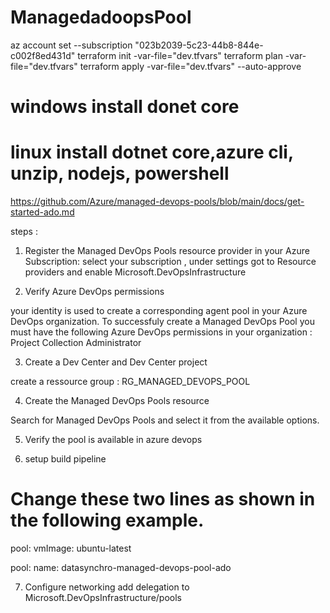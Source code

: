 # ManagedadoopsPool

az account set --subscription "023b2039-5c23-44b8-844e-c002f8ed431d"
terraform init -var-file="dev.tfvars" 
terraform plan -var-file="dev.tfvars" 
terraform apply -var-file="dev.tfvars"  --auto-approve


# windows install donet core
# linux install dotnet core,azure cli, unzip, nodejs, powershell


https://github.com/Azure/managed-devops-pools/blob/main/docs/get-started-ado.md

steps :
1. Register the Managed DevOps Pools resource provider in your Azure Subscription:
select your subscription , under settings got to  Resource providers  and enable Microsoft.DevOpsInfrastructure


2. Verify Azure DevOps permissions

your identity is used to create a corresponding agent pool in your Azure DevOps organization. To successfuly create a Managed DevOps Pool you must have the following Azure DevOps permissions in your organization : Project Collection Administrator 

3.  Create a Dev Center and Dev Center project

 create a ressource group :  RG_MANAGED_DEVOPS_POOL

4. Create the Managed DevOps Pools resource

Search for Managed DevOps Pools and select it from the available options.


5. Verify the pool is available in azure devops 


6. setup build pipeline

# Change these two lines as shown in the following example.
 pool:
  vmImage: ubuntu-latest


  pool:
  name: datasynchro-managed-devops-pool-ado

7. Configure networking
add delegation to Microsoft.DevOpsInfrastructure/pools